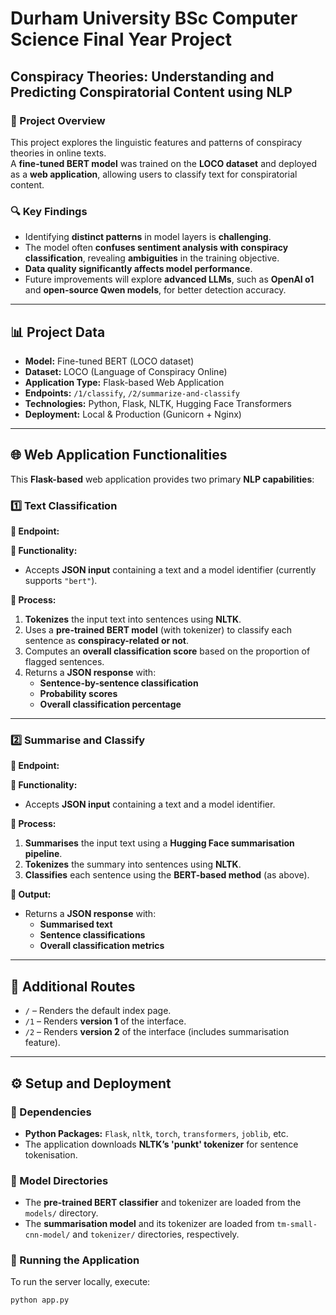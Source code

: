 # Durham University BSc Computer Science Final Year Project
## Conspiracy Theories: Understanding and Predicting Conspiratorial Content using NLP

### 📌 Project Overview
This project explores the linguistic features and patterns of conspiracy theories in online texts.  
A **fine-tuned BERT model** was trained on the **LOCO dataset** and deployed as a **web application**, allowing users to classify text for conspiratorial content.

### 🔍 Key Findings
- Identifying **distinct patterns** in model layers is **challenging**.
- The model often **confuses sentiment analysis with conspiracy classification**, revealing **ambiguities** in the training objective.
- **Data quality significantly affects model performance**.
- Future improvements will explore **advanced LLMs**, such as **OpenAI o1** and **open-source Qwen models**, for better detection accuracy.

---

## 📊 Project Data

- **Model:** Fine-tuned BERT (LOCO dataset)  
- **Dataset:** LOCO (Language of Conspiracy Online)  
- **Application Type:** Flask-based Web Application  
- **Endpoints:** `/1/classify`, `/2/summarize-and-classify`  
- **Technologies:** Python, Flask, NLTK, Hugging Face Transformers  
- **Deployment:** Local & Production (Gunicorn + Nginx)  


---

## 🌐 Web Application Functionalities

This **Flask-based** web application provides two primary **NLP capabilities**:

### **1️⃣ Text Classification**
**📌 Endpoint:**  

**🔹 Functionality:**  
- Accepts **JSON input** containing a text and a model identifier (currently supports `"bert"`).

**🔹 Process:**  
1. **Tokenizes** the input text into sentences using **NLTK**.
2. Uses a **pre-trained BERT model** (with tokenizer) to classify each sentence as **conspiracy-related or not**.
3. Computes an **overall classification score** based on the proportion of flagged sentences.
4. Returns a **JSON response** with:
   - **Sentence-by-sentence classification**
   - **Probability scores**
   - **Overall classification percentage**

---

### **2️⃣ Summarise and Classify**
**📌 Endpoint:**  

**🔹 Functionality:**  
- Accepts **JSON input** containing a text and a model identifier.

**🔹 Process:**  
1. **Summarises** the input text using a **Hugging Face summarisation pipeline**.
2. **Tokenizes** the summary into sentences using **NLTK**.
3. **Classifies** each sentence using the **BERT-based method** (as above).

**🔹 Output:**  
- Returns a **JSON response** with:
  - **Summarised text**
  - **Sentence classifications**
  - **Overall classification metrics**

---

## 📌 Additional Routes
- `/` – Renders the default index page.
- `/1` – Renders **version 1** of the interface.
- `/2` – Renders **version 2** of the interface (includes summarisation feature).

---

## ⚙️ Setup and Deployment

### 🔹 Dependencies
- **Python Packages:** `Flask`, `nltk`, `torch`, `transformers`, `joblib`, etc.
- The application downloads **NLTK’s 'punkt' tokenizer** for sentence tokenisation.

### 🔹 Model Directories
- The **pre-trained BERT classifier** and tokenizer are loaded from the `models/` directory.
- The **summarisation model** and its tokenizer are loaded from `tm-small-cnn-model/` and `tokenizer/` directories, respectively.

### 🔹 Running the Application
To run the server locally, execute:
```bash
python app.py
